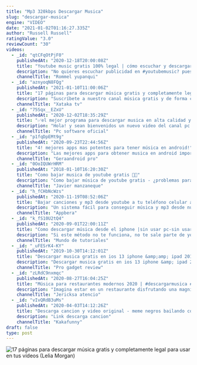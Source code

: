 ```yaml
---
title: "Mp3 320kbps Descargar Musica"
slug: "descargar-musica"
engine: "VIDEO"
date: "2021-01-02T01:16:27.335Z"
author: "Russell Russell"
ratingValue: "3.0"
reviewCount: "30"
videos:
  - _id: "qtCFqOtPjF0"
    publishedAt: "2020-12-18T20:00:08Z"
    title: "Youtube music gratis 100% legal | cómo escuchar y descargar música"
    description: "No quieres escuchar publicidad en #youtubemusic? pues este es el truco que estabas esperando. Pruébalo antes que desaparezca. Recuerda que estos"
    channelTitle: "Rommel yupanqui"
  - _id: "aznyoqN8FQg"
    publishedAt: "2021-01-10T11:00:06Z"
    title: "17 páginas para descargar música gratis y completamente legal para usar en tus vídeos"
    description: "Suscríbete a nuestro canal música gratis y de forma completamente legal, todos sabemos que encontrar esto es más dificil que agua"
    channelTitle: "Xataka tv"
  - _id: "75Sqx__EZxU"
    publishedAt: "2020-12-02T18:35:29Z"
    title: "✅el mejor programa para descargar musica en alta calidad y gratis 2021 👉mi recomendado👈✅"
    description: "Hola! y sean bienvenidos un nuevo video del canal pc software oficial, espero que disfrutes del programa y no dudes en suscribirte! asi podremos seguir"
    channelTitle: "Pc software oficial"
  - _id: "p1fqDpEMt9g"
    publishedAt: "2020-09-23T22:44:56Z"
    title: "4! mejores apps mas potentes para tener música en android!"
    description: "Las mejores apps para obtener musica en android importante: este vídeo solo se muestra contenido de carácter informativo, en ningún"
    channelTitle: "Geraandroid pro"
  - _id: "0OoIQUWrHRM"
    publishedAt: "2018-01-10T16:20:30Z"
    title: "Como bajar musica de youtube gratis 🎼🎼"
    description: "Como bajar música de youtube gratis - ¿problemas para encontrar música en youtube sin copyright? ¿has tenido algún percance al poner música en"
    channelTitle: "Javier manzaneque"
  - _id: "h_fCHbNcWzs"
    publishedAt: "2020-11-19T08:52:06Z"
    title: "Bajar canciones y mp3 desde youtube a tu teléfono celular android - 2021"
    description: "Un sistema fácil para conseguir música y mp3 desde nuestros teléfonos android, y bajada desde youtube - 2020. En caso de no estar en google play"
    channelTitle: "Appbera"
  - _id: "k_fS10U2tQ4"
    publishedAt: "2020-09-01T22:00:11Z"
    title: "Como descargar música desde el iphone |sin usar pc-sin usar itunes| muy fácil 2020 |"
    description: "Si este método no te funciona, no te sale parte de youtube o simplemente no te aparece el mensaje de descargar, aquí te dejo otro método con otra app"
    channelTitle: "Mundo de tutoriales"
  - _id: "_uFESrK4-KY"
    publishedAt: "2019-10-30T14:12:01Z"
    title: "Descargar musica gratis en ios 13 iphone &amp;amp; ipad 20192020"
    description: "Descargar musica gratis en ios 13 iphone &amp; ipad 20192020. En este vídeo veremos como descargar y escuchar musica gratis en nuestros dispositivos"
    channelTitle: "Pro gadget review"
  - _id: "zLRdC9nxmqc"
    publishedAt: "2020-08-27T16:04:25Z"
    title: "Música para restaurantes modernos 2020 | #descargarmusica #musicagratis #restaurante"
    description: "Imagina estar en un restaurante disfrutando una magnifica comida con todos sus colores, sus sabores y texturas en tu paladar, cada pequeño detalle es genial"
    channelTitle: "Jericksa atencio"
  - _id: "vIvQRdB3uMs"
    publishedAt: "2020-04-03T14:12:26Z"
    title: "Descarga cancion y video original - meme negros bailando con ataud en funeral 2020 coffin dancing"
    description: "Link descarga cancion"
    channelTitle: "Kakafunny"
draft: false
type: post
---
```



![17 páginas para descargar música gratis y completamente legal para usar en tus vídeos (Lelia Morgan)](https://i.ytimg.com/vi/aznyoqN8FQg/hqdefault.jpg "17 páginas para descargar música gratis y completamente legal para usar en tus vídeos (Phoebe Porter)")


<!--inArticleAds-->

<!--galleryOne-->

#### 
<!--inArticleAds-->

<!--galleryTwo-->


<!--galleryThree-->

